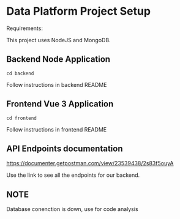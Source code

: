 # Data Platform Project Setup

Requirements:

This project uses NodeJS and MongoDB.

## Backend Node Application
```
cd backend
```
Follow instructions in backend README

## Frontend Vue 3 Application
```
cd frontend
```
Follow instructions in frontend README

## API Endpoints documentation

https://documenter.getpostman.com/view/23539438/2s83f5ouyA

Use the link to see all the endpoints for our backend.

## NOTE
Database conenction is down, use for code analysis
